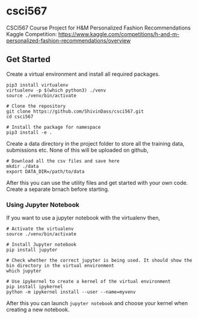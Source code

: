 # csci567
CSCI567 Course Project for H&amp;M Personalized Fashion Recommendations Kaggle Competition: https://www.kaggle.com/competitions/h-and-m-personalized-fashion-recommendations/overview

## Get Started
Create a virtual environment and install all required packages.
```
pip3 install virtualenv
virtualenv -p $(which python3) ./venv
source ./venv/bin/activate

# Clone the repository
git clone https://github.com/ShivinDass/csci567.git
cd csci567

# Install the package for namespace
pip3 install -e .
```
Create a data directory in the project folder to store all the training data, submissions etc. None of this will be uploaded on github, 
```
# Download all the csv files and save here
mkdir ./data
export DATA_DIR=/path/to/data
```
After this you can use the utility files and get started with your own code. Create a separate brnach before starting.

### Using Jupyter Notebook
If you want to use a jupyter notebook with the virtualenv then,
```
# Activate the virtualenv
source ./venv/bin/activate

# Install Jupyter notebook
pip install jupyter

# Check whether the correct jupyter is being used. It should show the bin directory in the virtual environment
which jupyter

# Use ipykernel to create a kernel of the virtual environment
pip install ipykernel
python -m ipykernel install --user --name=myvenv
```
After this you can launch ```jupyter notebook``` and choose your kernel when creating a new notebook.

